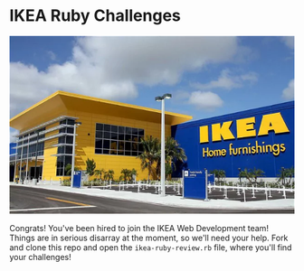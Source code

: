 # IKEA Ruby Challenges

![Ikea Picture](ikea_pic.jpg)

Congrats! You've been hired to join the IKEA Web Development team! Things are in serious disarray at the moment, so we'll need your help. Fork and clone this repo and open the `ikea-ruby-review.rb` file, where you'll find your challenges!

